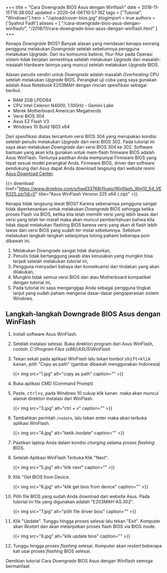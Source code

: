 +++
title = "Cara Downgrade BIOS Asus dengan Winflash"
date = 2018-11-15T16:38:00Z
updated = 2020-04-06T10:57:16Z
tags = ["Tutorial", "Windows"]
hero = "/upload/cover-bios.jpg"
blogimport = true 
authors = ['Syahrul Fadli']
aliases = [
    "/cara-downgrade-bios-asus-dengan-winflash/",
    "/2018/11/cara-downgrade-bios-asus-dengan-winflash.html"
]
+++

Kenapa *Downgrade* BIOS? Banyak alasan yang mendasari kenapa seorang pengguna melakukan *Downgrade* setelah sebelumnya pengguna melakukan *Upgrade*. Dari isu komsumsi baterai, fitur-fitur pada Operasi sistem tidak berjalan semestinya setelah melakukan *Upgrade* dan masalah-masalah Hardware lainnya yang muncul setelah melakukan *Upgrade* BIOS.

Alasan penulis sendiri untuk *Downgrade* adalah masalah *Overheating* CPU setelah melakukan *Upgrade* BIOS. Perangkat uji coba yang saya gunakan adalah Asus Notebook E203MAH dengan rincian spesifikasi sebagai berikut.
* RAM 2GB LPDDR4
* CPU Intel Celeron N4000, 1.10GHz - Gemini Lake
* Merek Motherboard American Megatrends
* Versi BIOS 304
* Asus EZ Flash V3
* Windows 10 Build 1803 x64

Dari spesifikasi diatas tercantum versi BIOS 304 yang merupakan kondisi setelah penulis melakukan *Upgrade* dari versi BIOS 302. Pada tutorial ini saya akan melakukan *Downgrade* dari versi BIOS 304 ke 302. Software bantuan yang akan kita gunakan untuk mem-flash firmware BIOS adalah Asus WinFlash. Tentunya pastikan Anda mempunyai Firmware BIOS yang tepat sesuai model perangkat Anda. Firmware BIOS, driver dan software pendukung dari Asus dapat Anda download langsung dari website resmi <a href='http://www.asus.com/support/download-center' title='Asus Download Center' target="_blank" rel="nofollow">Asus Download Center</a>.



{{< download href="https://www.dropbox.com/s/hwd33768rfjluep/Winflash_Win10_64_VER325.zip?dl=0" title="Asus WinFlash Version 325 x64 (.zip)" >}}

Kenapa tidak langsung lewat BIOS? Karena sebenarnya pengguna sangat tidak diperkenankan untuk melakukan <i>Downgrade </i> BIOS sehingga ketika proses Flash via BIOS, ketika kita telah memilih versi yang lebih lawas dari versi yang telah ter-install maka akan muncul pemberitahuan bahwa kita tidak dapat melakukan flashing BIOS karena versi yang akan di flash lebih lawas dari versi BIOS yang sudah ter-instal sebelumnya. Sebelum melakukan langkah-langkah selanjutnya tolong pahami beberapa poin dibawah ini. 

1. Melakukan Downgrade sangat tidak dianjurkan,
2. Penulis tidak bertanggung jawab atas kerusakan yang mungkin bisa terjadi setelah melakukan tutorial ini,
3. Pengguna menyadari bahaya dan konsekuensi dari tindakan yang akan dilakukan, 
4. Mungkin tidak semua versi BIOS dan atau Motherboard kompatibel dengan tutorial ini,
5. Pada tutorial ini saya menganggap Anda sebagai pengguna tingkat lanjut yang sudah paham mengenai dasar-dasar pengoperasian sistem Windows.
## Langkah-langkah Downgrade BIOS Asus dengan WinFlash

1. Install software Asus WinFlash.
2. Setelah instalasi selesai. Buka direktori program dari Asus WinFlash, contoh: *C:\Program Files (x86)\ASUS\WinFlash*
3. Tekan sekali pada aplikasi WinFlash lalu tekan tombol <kbd><kbd>shift</kbd>+<kbd>klik kanan</kbd></kbd>, pilih "Copy as path" (gambar dibawah menggunakan Indonesia)

    {{< img src="1.jpg" alt="copy as path" caption="" >}}

4. Buka aplikasi CMD (Command Prompt)
5. Paste, <kbd><kbd>ctrl</kbd>+<kbd>v</kbd></kbd>, pada Windows 10 cukup klik kanan. maka akan muncul alamat direktori instalasi dari WinFlash.

    {{< img src="3.jpg" alt="ctrl + v" caption="" >}}

6. Tambahkan perintah `/nodate`, lalu tekan enter maka akan terbuka aplikasi WinFlash.

    {{< img src="4.jpg" alt="ketik /nodate" caption="" >}}

7. Pastikan laptop Anda dalam kondisi *charging* selama proses <i>flashing </i>BIOS.
8. Setelah Aplikasi WinFlash Terbuka Klik "Next".

    {{< img src="5.jpg" alt="klik next" caption="" >}}

9. Klik "Get BIOS from Device.

    {{< img src="6.jpg" alt="klik get bios from device" caption="" >}}
    
10. Pilih file BIOS yang sudah Anda download dari website Asus. Pada tutorial ini file yang digunakan adalah "E203MAH-AS.302".

    {{< img src="7.jpg" alt="pilih file driver bios" caption="" >}}

11. Klik "Update". Tunggu hingga proses selesai lalu tekan "Exit". Komputer akan <i>Restart </i>dan akan melanjutkan proses flash BIOS via BIOS mode.
    
    {{< img src="8.jpg" alt="klik update bios" caption="" >}}

12. Tunggu hingga proses <i>flashing </i>selesai. Komputer akan <i>restart </i>beberapa kali usai proses <i>flashing </i>BIOS selesai.

Demikian tutorial Cara <i>Downgrade </i>BIOS Asus dengan Winflash semoga bermanfaat.  